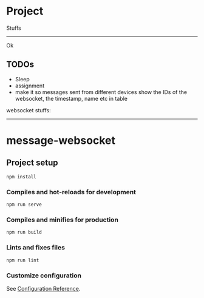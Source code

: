 # Project

Stuffs

---

Ok

## TODOs

- Sleep
- assignment 
- make it so messages sent from different devices show the IDs of the websocket, the timestamp, name etc in table

websocket stuffs:

---

# message-websocket

## Project setup
```
npm install
```

### Compiles and hot-reloads for development
```
npm run serve
```

### Compiles and minifies for production
```
npm run build
```

### Lints and fixes files
```
npm run lint
```

### Customize configuration
See [Configuration Reference](https://cli.vuejs.org/config/).